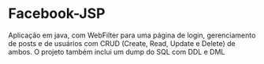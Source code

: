# Facebook-JSP
Aplicação em java, com WebFilter para uma página de login, gerenciamento de posts e de usuários com CRUD (Create, Read, Update e Delete) de ambos. O projeto também inclui um dump do SQL com DDL e DML 
